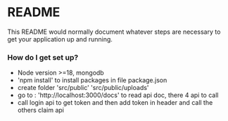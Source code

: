 # README #

This README would normally document whatever steps are necessary to get your application up and running.


### How do I get set up? ###

* Node version >=18, mongodb
* 'npm install' to install packages in file package.json
* create folder 'src/public' 'src/public/uploads'
* go to : 'http://localhost:3000/docs' to read api doc, there 4 api to call
* call login api  to get token and then add token in header and call the others claim api
